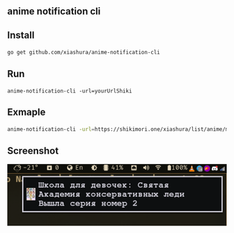 ## anime notification cli



## Install 
```go get github.com/xiashura/anime-notification-cli```
## Run

``` anime-notification-cli -url=yourUrlShiki ```

## Exmaple 
```bash 
anime-notification-cli -url=https://shikimori.one/xiashura/list/anime/mylist/watching,rewatching/order-by/rate_score 
```

## Screenshot
![alt text](./2021-01-04_21-15.png "Title")
